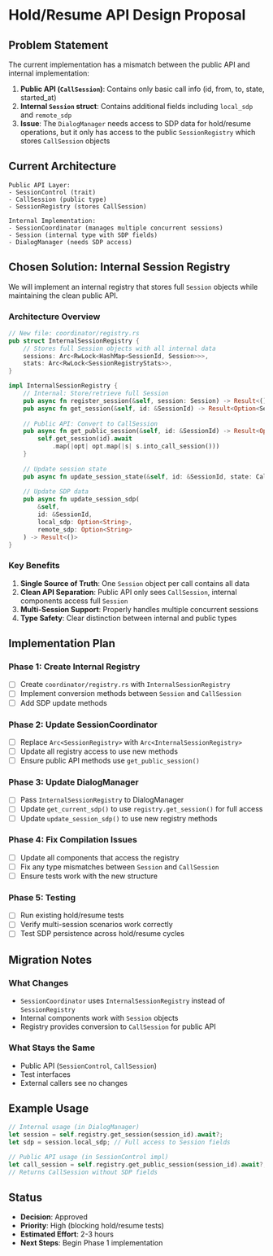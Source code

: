 # Hold/Resume API Design Proposal

## Problem Statement

The current implementation has a mismatch between the public API and internal implementation:

1. **Public API (`CallSession`)**: Contains only basic call info (id, from, to, state, started_at)
2. **Internal `Session` struct**: Contains additional fields including `local_sdp` and `remote_sdp`
3. **Issue**: The `DialogManager` needs access to SDP data for hold/resume operations, but it only has access to the public `SessionRegistry` which stores `CallSession` objects

## Current Architecture

```
Public API Layer:
- SessionControl (trait)
- CallSession (public type)
- SessionRegistry (stores CallSession)

Internal Implementation:
- SessionCoordinator (manages multiple concurrent sessions)
- Session (internal type with SDP fields)
- DialogManager (needs SDP access)
```

## Chosen Solution: Internal Session Registry

We will implement an internal registry that stores full `Session` objects while maintaining the clean public API.

### Architecture Overview

```rust
// New file: coordinator/registry.rs
pub struct InternalSessionRegistry {
    // Stores full Session objects with all internal data
    sessions: Arc<RwLock<HashMap<SessionId, Session>>>,
    stats: Arc<RwLock<SessionRegistryStats>>,
}

impl InternalSessionRegistry {
    // Internal: Store/retrieve full Session
    pub async fn register_session(&self, session: Session) -> Result<()>
    pub async fn get_session(&self, id: &SessionId) -> Result<Option<Session>>
    
    // Public API: Convert to CallSession
    pub async fn get_public_session(&self, id: &SessionId) -> Result<Option<CallSession>> {
        self.get_session(id).await
            .map(|opt| opt.map(|s| s.into_call_session()))
    }
    
    // Update session state
    pub async fn update_session_state(&self, id: &SessionId, state: CallState) -> Result<()>
    
    // Update SDP data
    pub async fn update_session_sdp(
        &self, 
        id: &SessionId, 
        local_sdp: Option<String>,
        remote_sdp: Option<String>
    ) -> Result<()>
}
```

### Key Benefits

1. **Single Source of Truth**: One `Session` object per call contains all data
2. **Clean API Separation**: Public API only sees `CallSession`, internal components access full `Session`
3. **Multi-Session Support**: Properly handles multiple concurrent sessions
4. **Type Safety**: Clear distinction between internal and public types

## Implementation Plan

### Phase 1: Create Internal Registry
- [ ] Create `coordinator/registry.rs` with `InternalSessionRegistry`
- [ ] Implement conversion methods between `Session` and `CallSession`
- [ ] Add SDP update methods

### Phase 2: Update SessionCoordinator
- [ ] Replace `Arc<SessionRegistry>` with `Arc<InternalSessionRegistry>`
- [ ] Update all registry access to use new methods
- [ ] Ensure public API methods use `get_public_session()`

### Phase 3: Update DialogManager
- [ ] Pass `InternalSessionRegistry` to DialogManager
- [ ] Update `get_current_sdp()` to use `registry.get_session()` for full access
- [ ] Update `update_session_sdp()` to use new registry methods

### Phase 4: Fix Compilation Issues
- [ ] Update all components that access the registry
- [ ] Fix any type mismatches between `Session` and `CallSession`
- [ ] Ensure tests work with the new structure

### Phase 5: Testing
- [ ] Run existing hold/resume tests
- [ ] Verify multi-session scenarios work correctly
- [ ] Test SDP persistence across hold/resume cycles

## Migration Notes

### What Changes
- `SessionCoordinator` uses `InternalSessionRegistry` instead of `SessionRegistry`
- Internal components work with `Session` objects
- Registry provides conversion to `CallSession` for public API

### What Stays the Same
- Public API (`SessionControl`, `CallSession`)
- Test interfaces
- External callers see no changes

## Example Usage

```rust
// Internal usage (in DialogManager)
let session = self.registry.get_session(session_id).await?;
let sdp = session.local_sdp; // Full access to Session fields

// Public API usage (in SessionControl impl)
let call_session = self.registry.get_public_session(session_id).await?;
// Returns CallSession without SDP fields
```

## Status

- **Decision**: Approved
- **Priority**: High (blocking hold/resume tests)
- **Estimated Effort**: 2-3 hours
- **Next Steps**: Begin Phase 1 implementation